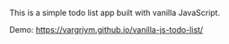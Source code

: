 This is a simple todo list app built with vanilla JavaScript.

Demo: https://vargriym.github.io/vanilla-js-todo-list/
